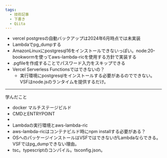 ```yaml
---
tags:
  - 技術記事
  - 下書き
  - Qiita
---
```

- vercel postgresの自動バックアップは2024年6月時点では未実装
- Lambdaでpg_dumpする
- AmazonLinuxにpostgresql16をインストールできないっぽい。node:20-bookwormを使ってaws-lambda-ricを使用する方針で実装する
- .pgfileを作成することでパスワード入力をスキップできる
- Vercel Serverless Functionsではできないの？
	- 実行環境にpostgresqlをインストールする必要があるのでできない。VSFはnode.jsのランタイムを提供するだけ。

---
学んだこと
- docker マルチステージビルド
- CMDとENTRYPOINT
- 
- Lambdaの実行環境とaws-lambda-ric
- aws-lambda-ricはコンテナビルド時にnpm installする必要がある？
- OSへのパッケージインストールはVSFではできないがLambdaならできる。VSFではpg_dumpできない理由。
- tsc。typescriptのコンパイル。tsconfig.json。